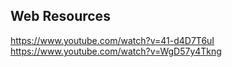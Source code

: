 ## Web Resources
https://www.youtube.com/watch?v=41-d4D7T6uI
https://www.youtube.com/watch?v=WgD57y4Tkng